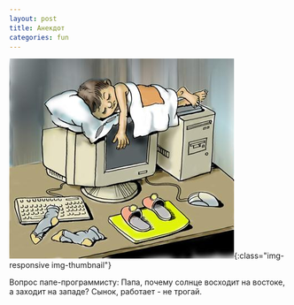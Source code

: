 ```yaml
---
layout: post
title: Анекдот
categories: fun
---
```


![image-title-here](/img/000qc0ec.jpg){:class="img-responsive img-thumbnail"}

Вопрос папе-программисту:
Папа, почему солнце восходит на востоке, а заходит на западе?
Сынок, работает - не трогай.
